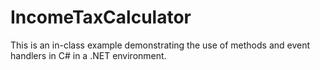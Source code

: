 # IncomeTaxCalculator

This is an in-class example demonstrating the use of methods and event handlers in C# in a .NET environment.
